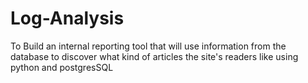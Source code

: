 # Log-Analysis
To Build an internal reporting tool that will use information from the database to discover what kind of articles  the site's readers like using python and postgresSQL 
